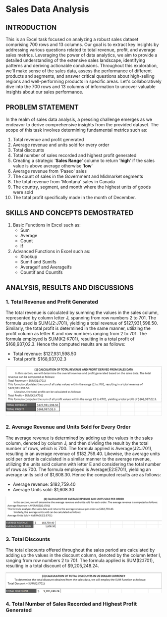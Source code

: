 # Sales Data Analysis

## INTRODUCTION
This is an Excel task focused on analyzing a robust sales dataset comprising 700 rows and 13 columns. Our goal is to extract key insights by addressing various questions related to total revenue, profit, and average sales metrics. Leveraging the power of data analytics, we aim to provide a detailed understanding of the extensive sales landscape, identifying patterns and deriving actionable conclusions. Throughout this exploration, we'll make sense of the sales data, assess the performance of different products and segments, and answer critical questions about high-selling regions and well-performing products in specific areas. Let's collaboratively dive into the 700 rows and 13 columns of information to uncover valuable insights about our sales performance.

## PROBLEM STATEMENT
In the realm of sales data analysis, a pressing challenge emerges as we endeavor to derive comprehensive insights from the provided dataset. The scope of this task involves determining fundamental metrics such as:
1. Total revenue and profit generated
2. Average revenue and units sold for every order
3. Total discounts
4. Total number of sales recorded and highest profit generated
5. Creating a strategic '**Sales Range**' column to return '**high**' if the sales value is above average otherwise '**low**'
6. Average revenue from 'Paseo' sales
7. The count of sales in the Government and Midmarket segments
8. The total revenue from 'Montana' sales in Canada
9. The country, segment, and month where the highest units of goods were sold
10. The total profit specifically made in the month of December.

## SKILLS AND CONCEPTS DEMOSTRATED
1. Basic Functions in Excel such as:
   - Sum
   - Average
   - Count
   - If
2. Advanced Functions in Excel such as:
   - Xlookup
   - Sumif and Sumifs
   - Averageif and Averageifs
   - Countif and Countifs

## ANALYSIS, RESULTS AND DISCUSSIONS

### 1. Total Revenue and Profit Generated
The total revenue is calculated by summing the values in the sales column, represented by column letter J, spanning from row numbers 2 to 701. The formula used is SUM(J2:J701), yielding a total revenue of $127,931,598.50.
Similarly, the total profit is determined in the same manner, utilizing the profit column as letter K and row numbers ranging from 2 to 701. The formula employed is SUM(K2:K701), resulting in a total profit of $168,937,02.3.
Hence the computed results are as follows:
- Total revenue: $127,931,598.50
- Total profit: $168,937,02.3

![](Revenue.png)

### 2. Average Revenue and Units Sold for Every Order
The average revenue is determined by adding up the values in the sales column, denoted by column J, and then dividing the result by the total number of rows, which is 700. The formula applied is Average(J2:J701), resulting in an average revenue of $182,759.40.
Likewise, the average units sold per order is calculated in a similar manner to the average revenue, utilizing the units sold column with letter E and considering the total number of rows as 700. The formula employed is Average(E2:E701), yielding an average units sold of $1,608.30.
Hence the computed results are as follows:
- Average revenue: $182,759.40
- Average Units sold: $1,608.30

![](Avg_Rev2.png)

### 3. Total Discounts
The total discounts offered throughout the sales period are calculated by adding up the values in the discount column, denoted by the column letter I, ranging from row numbers 2 to 701. The formula applied is SUM(I2:I701), resulting in a total discount of $9,205,248.24.

![](Avg_Rev3.png)

### 4. Total Number of Sales Recorded and Highest Profit Generated





